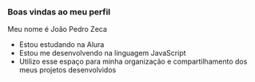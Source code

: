 ### Boas vindas ao meu perfil 

Meu nome é João Pedro Zeca

- Estou estudando na Alura
- Estou me desenvolvendo na linguagem JavaScript
- Utilizo esse espaço para minha organização e compartilhamento dos meus projetos desenvolvidos 
